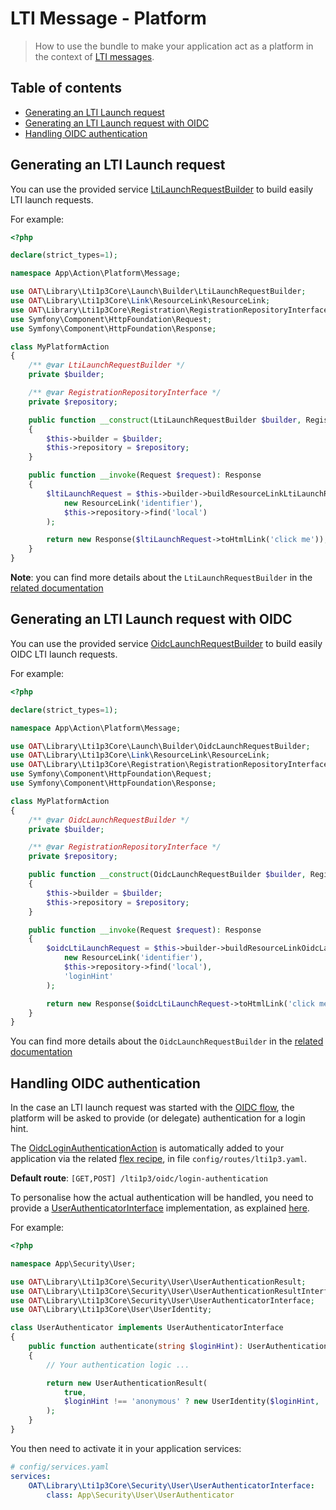 # LTI Message - Platform

> How to use the bundle to make your application act as a platform in the context of [LTI messages](http://www.imsglobal.org/spec/lti/v1p3/#lti-message-general-details).

## Table of contents

- [Generating an LTI Launch request](#generating-an-lti-launch-request)
- [Generating an LTI Launch request with OIDC](#generating-an-lti-launch-request-with-oidc)
- [Handling OIDC authentication](#handling-oidc-authentication)

## Generating an LTI Launch request 

You can use the provided service [LtiLaunchRequestBuilder](https://github.com/oat-sa/lib-lti1p3-core/blob/master/src/Launch/Builder/LtiLaunchRequestBuilder.php) to build easily LTI launch requests.

For example:

```php
<?php

declare(strict_types=1);

namespace App\Action\Platform\Message;

use OAT\Library\Lti1p3Core\Launch\Builder\LtiLaunchRequestBuilder;
use OAT\Library\Lti1p3Core\Link\ResourceLink\ResourceLink;
use OAT\Library\Lti1p3Core\Registration\RegistrationRepositoryInterface;
use Symfony\Component\HttpFoundation\Request;
use Symfony\Component\HttpFoundation\Response;

class MyPlatformAction
{
    /** @var LtiLaunchRequestBuilder */
    private $builder;

    /** @var RegistrationRepositoryInterface */
    private $repository;

    public function __construct(LtiLaunchRequestBuilder $builder, RegistrationRepositoryInterface $repository)
    {
        $this->builder = $builder;
        $this->repository = $repository;
    }

    public function __invoke(Request $request): Response
    {
        $ltiLaunchRequest = $this->builder->buildResourceLinkLtiLaunchRequest(
            new ResourceLink('identifier'),
            $this->repository->find('local')
        );

        return new Response($ltiLaunchRequest->toHtmlLink('click me'));
    }
}
```

**Note**: you can find more details about the `LtiLaunchRequestBuilder` in the [related documentation](https://github.com/oat-sa/lib-lti1p3-core/blob/master/doc/message/resource-link-launch.md)

## Generating an LTI Launch request with OIDC

You can use the provided service [OidcLaunchRequestBuilder](https://github.com/oat-sa/lib-lti1p3-core/blob/master/src/Launch/Builder/OidcLaunchRequestBuilder.php) to build easily OIDC LTI launch requests.

For example:

```php
<?php

declare(strict_types=1);

namespace App\Action\Platform\Message;

use OAT\Library\Lti1p3Core\Launch\Builder\OidcLaunchRequestBuilder;
use OAT\Library\Lti1p3Core\Link\ResourceLink\ResourceLink;
use OAT\Library\Lti1p3Core\Registration\RegistrationRepositoryInterface;
use Symfony\Component\HttpFoundation\Request;
use Symfony\Component\HttpFoundation\Response;

class MyPlatformAction
{
    /** @var OidcLaunchRequestBuilder */
    private $builder;

    /** @var RegistrationRepositoryInterface */
    private $repository;

    public function __construct(OidcLaunchRequestBuilder $builder, RegistrationRepositoryInterface $repository)
    {
        $this->builder = $builder;
        $this->repository = $repository;
    }

    public function __invoke(Request $request): Response
    {
        $oidcLtiLaunchRequest = $this->builder->buildResourceLinkOidcLaunchRequest(
            new ResourceLink('identifier'),
            $this->repository->find('local'),
            'loginHint'
        );

        return new Response($oidcLtiLaunchRequest->toHtmlLink('click me'));
    }
}
```

You can find more details about the `OidcLaunchRequestBuilder` in the [related documentation](https://github.com/oat-sa/lib-lti1p3-core/blob/master/doc/message/oidc-resource-link-launch.md)

## Handling OIDC authentication

In the case an LTI launch request was started with the [OIDC flow](https://www.imsglobal.org/spec/security/v1p0/#step-2-authentication-request), the platform will be asked to provide (or delegate) authentication for a login hint.

The [OidcLoginAuthenticationAction](../../Action/Platform/Message/OidcAuthenticationAction.php) is automatically added to your application via the related [flex recipe](https://github.com/symfony/recipes-contrib/tree/master/oat-sa/bundle-lti1p3), in file `config/routes/lti1p3.yaml`.

**Default route**: `[GET,POST] /lti1p3/oidc/login-authentication`

To personalise how the actual authentication will be handled, you need to provide a [UserAuthenticatorInterface](https://github.com/oat-sa/lib-lti1p3-core/blob/master/src/Security/User/UserAuthenticatorInterface.php) implementation, as explained [here](https://github.com/oat-sa/lib-lti1p3-core/blob/master/doc/quickstart/interfaces.md#mandatory-interfaces).

For example:

```php
<?php

namespace App\Security\User;

use OAT\Library\Lti1p3Core\Security\User\UserAuthenticationResult;
use OAT\Library\Lti1p3Core\Security\User\UserAuthenticationResultInterface;
use OAT\Library\Lti1p3Core\Security\User\UserAuthenticatorInterface;
use OAT\Library\Lti1p3Core\User\UserIdentity;

class UserAuthenticator implements UserAuthenticatorInterface
{
    public function authenticate(string $loginHint): UserAuthenticationResultInterface
    {
        // Your authentication logic ...

        return new UserAuthenticationResult(
            true,
            $loginHint !== 'anonymous' ? new UserIdentity($loginHint, ...) : null
        );
    }
}
```

You then need to activate it in your application services:

```yaml
# config/services.yaml
services:
    OAT\Library\Lti1p3Core\Security\User\UserAuthenticatorInterface:
        class: App\Security\User\UserAuthenticator
```

